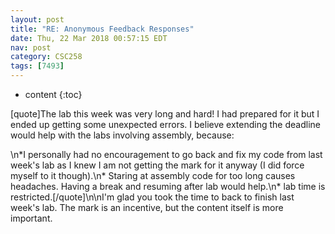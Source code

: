```yaml
---
layout: post
title: "RE: Anonymous Feedback Responses"
date: Thu, 22 Mar 2018 00:57:15 EDT
nav: post
category: CSC258
tags: [7493]
---
```


* content
{:toc}

[quote]The lab this week was very long and hard! I had prepared for it but I ended up getting some unexpected errors. I believe extending the deadline would help with the labs involving assembly, because:
<!-- more -->
<p>\n*I personally had no encouragement to go back and fix my code from last week's lab as I knew I am not getting the mark for it anyway (I did force myself to it though).\n* Staring at assembly code for too long causes headaches. Having a break and resuming after lab would help.\n* lab time is restricted.[/quote]\n\nI'm glad you took the time to back to finish last week's lab. The mark is an incentive, but the content itself is more important.</p>
